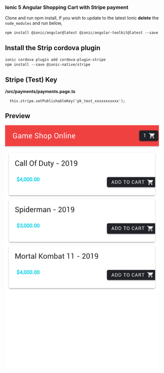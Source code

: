 
### Ionic 5 Angular Shopping Cart with Stripe payment 

Clone and run npm install, If you wish to update to the latest Ionic **delete** the `node_modules` and run below,

```
npm install @ionic/angular@latest @ionic/angular-toolkit@latest --save
```

## Install the Strip cordova plugin 

```
ionic cordova plugin add cordova-plugin-stripe
npm install --save @ionic-native/stripe
```

## Stripe (Test) Key

**/src/payments/payments.page.ts**

```
  this.stripe.setPublishableKey('pk_test_xxxxxxxxxxx');
```

## Preview 

![Ionic 5 Angular Shopping Cart with Stripe payment](/screenshot/screenshot.png)


